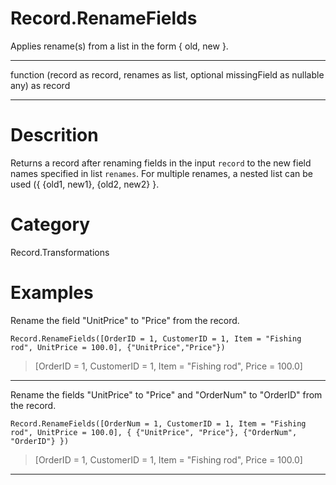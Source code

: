 ﻿# Record.RenameFields
Applies rename(s) from a list in the form { old, new }.
***
function (record as record, renames as list, optional missingField as nullable any) as record
***
# Descrition 
Returns a record after renaming fields in the input <code>record</code> to the new field names specified in list <code>renames</code>. For multiple renames, a nested list can be used ({ {old1, new1}, {old2, new2} }.
# Category 
Record.Transformations
# Examples 
Rename the field "UnitPrice" to "Price" from the record.
```
Record.RenameFields([OrderID = 1, CustomerID = 1, Item = "Fishing rod", UnitPrice = 100.0], {"UnitPrice","Price"})
```
> [OrderID = 1, CustomerID = 1, Item = "Fishing rod", Price = 100.0]
***
Rename the fields "UnitPrice" to "Price" and "OrderNum" to "OrderID"  from the record.
```
Record.RenameFields([OrderNum = 1, CustomerID = 1, Item = "Fishing rod", UnitPrice = 100.0], { {"UnitPrice", "Price"}, {"OrderNum", "OrderID"} })
```
> [OrderID = 1, CustomerID = 1, Item = "Fishing rod", Price = 100.0]
***
